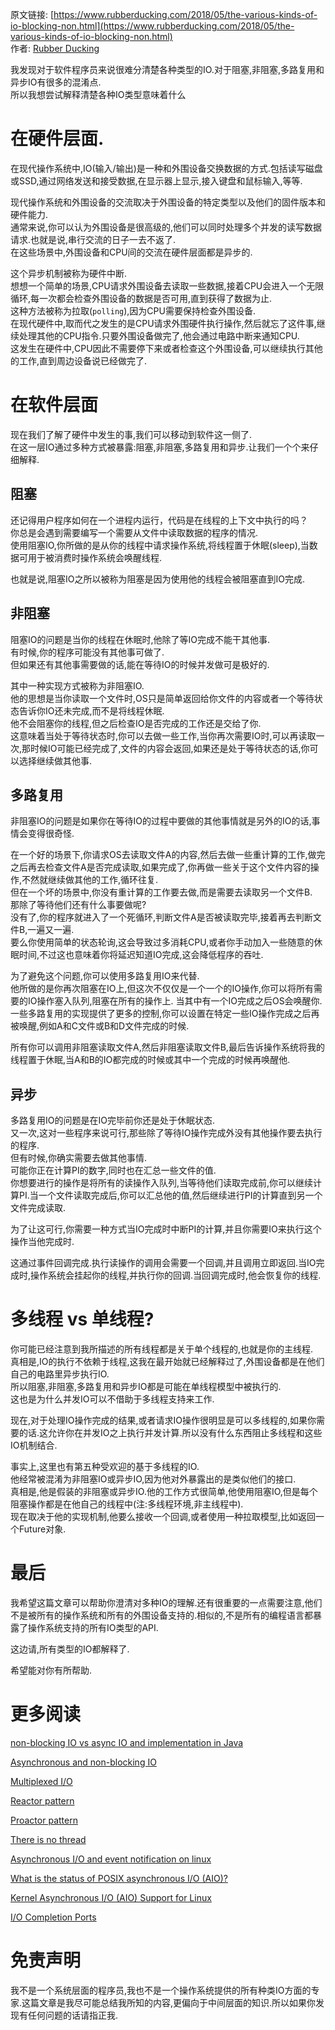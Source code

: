 原文链接: [https://www.rubberducking.com/2018/05/the-various-kinds-of-io-blocking-non.html](https://www.rubberducking.com/2018/05/the-various-kinds-of-io-blocking-non.html)  
作者: [Rubber Ducking](https://www.blogger.com/profile/15503004383957399868)

我发现对于软件程序员来说很难分清楚各种类型的IO.对于阻塞,非阻塞,多路复用和异步IO有很多的混淆点.  
所以我想尝试解释清楚各种IO类型意味着什么

# 在硬件层面.  
在现代操作系统中,IO(输入/输出)是一种和外围设备交换数据的方式.包括读写磁盘或SSD,通过网络发送和接受数据,在显示器上显示,接入键盘和鼠标输入,等等.  

现代操作系统和外围设备的交流取决于外围设备的特定类型以及他们的固件版本和硬件能力.  
通常来说,你可以认为外围设备是很高级的,他们可以同时处理多个并发的读写数据请求.也就是说,串行交流的日子一去不返了.  
在这些场景中,外围设备和CPU间的交流在硬件层面都是异步的.  

这个异步机制被称为硬件中断.  
想想一个简单的场景,CPU请求外围设备去读取一些数据,接着CPU会进入一个无限循环,每一次都会检查外围设备的数据是否可用,直到获得了数据为止.  
这种方法被称为拉取(`polling`),因为CPU需要保持检查外围设备.  
在现代硬件中,取而代之发生的是CPU请求外围硬件执行操作,然后就忘了这件事,继续处理其他的CPU指令.只要外围设备做完了,他会通过电路中断来通知CPU.  
这发生在硬件中,CPU因此不需要停下来或者检查这个外围设备,可以继续执行其他的工作,直到周边设备说已经做完了.  

# 在软件层面
现在我们了解了硬件中发生的事,我们可以移动到软件这一侧了.  
在这一层IO通过多种方式被暴露:阻塞,非阻塞,多路复用和异步.让我们一个个来仔细解释.  

## 阻塞
还记得用户程序如何在一个进程内运行，代码是在线程的上下文中执行的吗？  
你总是会遇到需要编写一个需要从文件中读取数据的程序的情况.  
使用阻塞IO,你所做的是从你的线程中请求操作系统,将线程置于休眠(sleep),当数据可用于被消费时操作系统会唤醒线程.  

也就是说,阻塞IO之所以被称为阻塞是因为使用他的线程会被阻塞直到IO完成.

## 非阻塞  
阻塞IO的问题是当你的线程在休眠时,他除了等IO完成不能干其他事.  
有时候,你的程序可能没有其他事可做了.  
但如果还有其他事需要做的话,能在等待IO的时候并发做可是极好的.  

其中一种实现方式被称为非阻塞IO.  
他的思想是当你读取一个文件时,OS只是简单返回给你文件的内容或者一个等待状态告诉你IO还未完成,而不是将线程休眠.  
他不会阻塞你的线程,但之后检查IO是否完成的工作还是交给了你.  
这意味着当处于等待状态时,你可以去做一些工作,当你再次需要IO时,可以再读取一次,那时候IO可能已经完成了,文件的内容会返回,如果还是处于等待状态的话,你可以选择继续做其他事.  

## 多路复用
非阻塞IO的问题是如果你在等待IO的过程中要做的其他事情就是另外的IO的话,事情会变得很奇怪.  

在一个好的场景下,你请求OS去读取文件A的内容,然后去做一些重计算的工作,做完之后再去检查文件A是否完成读取,如果完成了,你再做一些关于这个文件内容的操作,不然就继续做其他的工作,循环往复.  
但在一个坏的场景中,你没有重计算的工作要去做,而是需要去读取另一个文件B.  
那除了等待他们还有什么事要做呢?  
没有了,你的程序就进入了一个死循环,判断文件A是否被读取完毕,接着再去判断文件B,一遍又一遍.  
要么你使用简单的状态轮询,这会导致过多消耗CPU,或者你手动加入一些随意的休眠时间,不过这也意味着你将延迟知道IO完成,这会降低程序的吞吐.

为了避免这个问题,你可以使用多路复用IO来代替.  
他所做的是你再次阻塞在IO上,但这次不仅仅是一个一个的IO操作,你可以将所有需要的IO操作塞入队列,阻塞在所有的操作上.  当其中有一个IO完成之后OS会唤醒你.  
一些多路复用的实现提供了更多的控制,你可以设置在特定一些IO操作完成之后再被唤醒,例如A和C文件或B和D文件完成的时候.  

所有你可以调用非阻塞读取文件A,然后非阻塞读取文件B,最后告诉操作系统将我的线程置于休眠,当A和B的IO都完成的时候或其中一个完成的时候再唤醒他.  

## 异步
多路复用IO的问题是在IO完毕前你还是处于休眠状态.  
又一次,这对一些程序来说可行,那些除了等待IO操作完成外没有其他操作要去执行的程序.  
但有时候,你确实需要去做其他事情.  
可能你正在计算PI的数字,同时也在汇总一些文件的值.  
你想要进行的操作是将所有的读操作入队列,当等待他们读取完成前,你可以继续计算PI.当一个文件读取完成后,你可以汇总他的值,然后继续进行PI的计算直到另一个文件完成读取.  

为了让这可行,你需要一种方式当IO完成时中断PI的计算,并且你需要IO来执行这个操作当他完成时.  

这通过事件回调完成.执行读操作的调用会需要一个回调,并且调用立即返回.当IO完成时,操作系统会挂起你的线程,并执行你的回调.当回调完成时,他会恢复你的线程.

# 多线程 vs 单线程?
你可能已经注意到我所描述的所有线程都是关于单个线程的,也就是你的主线程.  
真相是,IO的执行不依赖于线程,这我在最开始就已经解释过了,外围设备都是在他们自己的电路里异步执行IO.  
所以阻塞,非阻塞,多路复用和异步IO都是可能在单线程模型中被执行的.  
这也是为什么并发IO可以不借助于多线程支持来工作.

现在,对于处理IO操作完成的结果,或者请求IO操作很明显是可以多线程的,如果你需要的话.这允许你在并发IO之上执行并发计算.所以没有什么东西阻止多线程和这些IO机制结合.  

事实上,这里也有第五种受欢迎的基于多线程的IO.  
他经常被混淆为非阻塞IO或异步IO,因为他对外暴露出的是类似他们的接口.  
真相是,他是假装的非阻塞或异步IO.他的工作方式很简单,他使用阻塞IO,但是每个阻塞操作都是在他自己的线程中(注:多线程环境,非主线程中).  
现在取决于他的实现机制,他要么接收一个回调,或者使用一种拉取模型,比如返回一个Future对象.

# 最后  
我希望这篇文章可以帮助你澄清对多种IO的理解.还有很重要的一点需要注意,他们不是被所有的操作系统和所有的外围设备支持的.相似的,不是所有的编程语言都暴露了操作系统支持的所有IO类型的API.

这边请,所有类型的IO都解释了.  

希望能对你有所帮助.  

# 更多阅读  
[non-blocking IO vs async IO and implementation in Java](https://stackoverflow.com/a/50205346/172272)  

[Asynchronous and non-blocking IO](http://blog.omega-prime.co.uk/2015/09/03/asynchronous-and-non-blocking-io/)  

[Multiplexed I/O](http://www.linux-mag.com/id/331/)  

[Reactor pattern](https://en.wikipedia.org/wiki/Reactor_pattern)  

[Proactor pattern](https://en.wikipedia.org/wiki/Proactor_pattern)  

[There is no thread](http://blog.stephencleary.com/2013/11/there-is-no-thread.html)

[Asynchronous I/O and event notification on linux](http://davmac.org/davpage/linux/async-io.html)  


[What is the status of POSIX asynchronous I/O (AIO)?](https://stackoverflow.com/questions/87892/what-is-the-status-of-posix-asynchronous-i-o-aio)  


[Kernel Asynchronous I/O (AIO) Support for Linux](http://lse.sourceforge.net/io/aio.html)  

[I/O Completion Ports](https://msdn.microsoft.com/en-us/library/windows/desktop/aa365198(v=vs.85).aspx)  

# 免责声明
我不是一个系统层面的程序员,我也不是一个操作系统提供的所有种类IO方面的专家.这篇文章是我尽可能总结我所知的内容,更偏向于中间层面的知识.所以如果你发现有任何问题的话请指正我.

